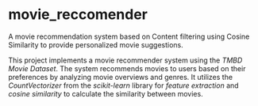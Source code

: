 # movie_reccomender
A movie recommendation system based on Content filtering using Cosine Similarity to provide personalized movie suggestions.

This project implements a movie recommender system using the _TMBD Movie Dataset_. 
The system recommends movies to users based on their preferences by analyzing movie overviews and genres. 
It utilizes the _CountVectorizer_ from the _scikit-learn_ library for _feature extraction_ and _cosine similarity_ to calculate the similarity between movies.

